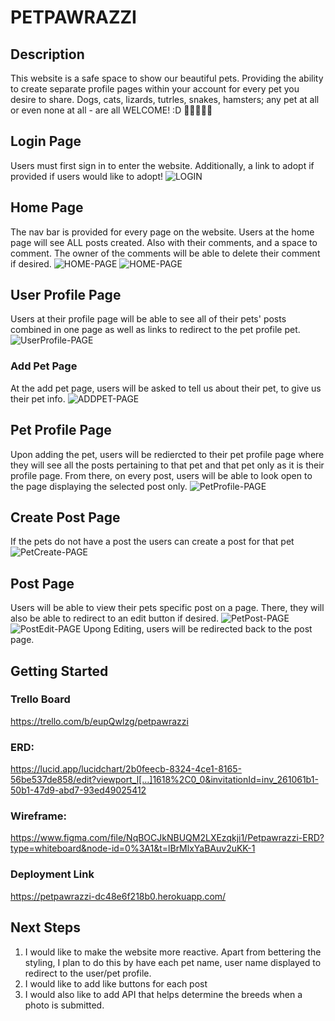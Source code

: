 # PETPAWRAZZI


## Description
This website is a safe space to show our beautiful pets. Providing the ability to create separate profile pages within your account for every pet you desire to share. Dogs, cats, lizards, tutrles, snakes, hamsters; any pet at all or even none at all - are all WELCOME! :D 🐶🐱🦎🐢🐎

## Login Page
Users must first sign in to enter the website. Additionally, a link to adopt if provided if users would like to adopt!
![LOGIN](public/images/LOGIN.jpg)

## Home Page
The nav bar is provided for every page on the website.
Users at the home page will see ALL posts created. Also with their comments, and a space to comment. The owner of the comments will be able to delete their comment if desired.
![HOME-PAGE](public/images/HOMEPAGE-LOOK.jpg)
![HOME-PAGE](public/images/COMMENTS-HOME.jpg)

## User Profile Page
Users at their profile page will be able to see all of their pets' posts combined in one page as well as links to redirect to the pet profile pet.
![UserProfile-PAGE](public/images/userProfile.jpg)

### Add Pet Page
At the add pet page, users will be asked to tell us about their pet, to give us their pet info.
![ADDPET-PAGE](public/images/ADDPET.jpg)

## Pet Profile Page
Upon adding the pet, users will be rediercted to their pet profile page where they will see all the posts pertaining to that pet and that pet only as it is their profile page. From there, on every post, users will be able to look open to the page displaying the selected post only.
![PetProfile-PAGE](public/images/petProfilePage.jpg)

## Create Post Page
If the pets do not have a post the users can create a post for that pet
![PetCreate-PAGE](public/images/createPost.jpg)

## Post Page
Users will be able to view their pets specific post on a page. There, they will also be able to redirect to an edit button if desired.
![PetPost-PAGE](public/images/postPage.jpg)
![PostEdit-PAGE](public/images/editPage.jpg)
Upong Editing, users will be redirected back to the post page.

## Getting Started
### Trello Board
https://trello.com/b/eupQwlzg/petpawrazzi
### ERD:
https://lucid.app/lucidchart/2b0feecb-8324-4ce1-8165-56be537de858/edit?viewport_l[…]1618%2C0_0&invitationId=inv_261061b1-50b1-47d9-abd7-93ed49025412
### Wireframe:
https://www.figma.com/file/NqBOCJkNBUQM2LXEzqkji1/Petpawrazzi-ERD?type=whiteboard&node-id=0%3A1&t=lBrMlxYaBAuv2uKK-1
### Deployment Link
https://petpawrazzi-dc48e6f218b0.herokuapp.com/

## Next Steps
1. I would like to make the website more reactive. Apart from bettering the styling, I plan to do this by have each pet name, user name displayed to redirect to the user/pet profile.
2. I would like to add like buttons for each post
3. I would also like to add API that helps determine the breeds when a photo is submitted. 
